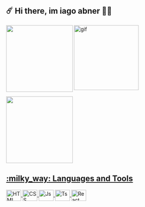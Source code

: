 ## :comet: Hi there, im iago abner :man_astronaut: 

<div >
  <a href="https://github.com/iago-abner">
    <img align="left" height="180em" src="https://github-readme-stats.vercel.app/api/top-langs/?username=iago-abner&layout=compact&langs_count=7&theme=tokyonight"/>
    <img align="center" alt="gif"  height="175em" src="https://cdn.discordapp.com/attachments/890411389997432915/892652005804355584/computer-illustration.png"><br>
  <br><img height="180em" src="https://github-readme-stats.vercel.app/api?username=iago-abner&show_icons=true&theme=tokyonight&include_all_commits=true&count_private=true"/>
</div>

<div style="display: inline_block">
  <h2>:milky_way: Languages and Tools </h2>
  <img align="center" alt="HTML" height="30" width="40" src="https://cdn.jsdelivr.net/gh/devicons/devicon/icons/html5/html5-plain.svg">
  <img align="center" alt="CSS" height="30" width="40" src="https://cdn.jsdelivr.net/gh/devicons/devicon/icons/css3/css3-plain.svg">
  <img align="center" alt="Js" height="30" width="40" src="https://cdn.jsdelivr.net/gh/devicons/devicon/icons/javascript/javascript-plain.svg">
  <img align="center" alt="Ts" height="30" width="40" src="https://cdn.jsdelivr.net/gh/devicons/devicon/icons/typescript/typescript-plain.svg">
  <img align="center" alt="React" height="30" width="40" src="https://cdn.jsdelivr.net/gh/devicons/devicon/icons/react/react-original.svg">
</div>

